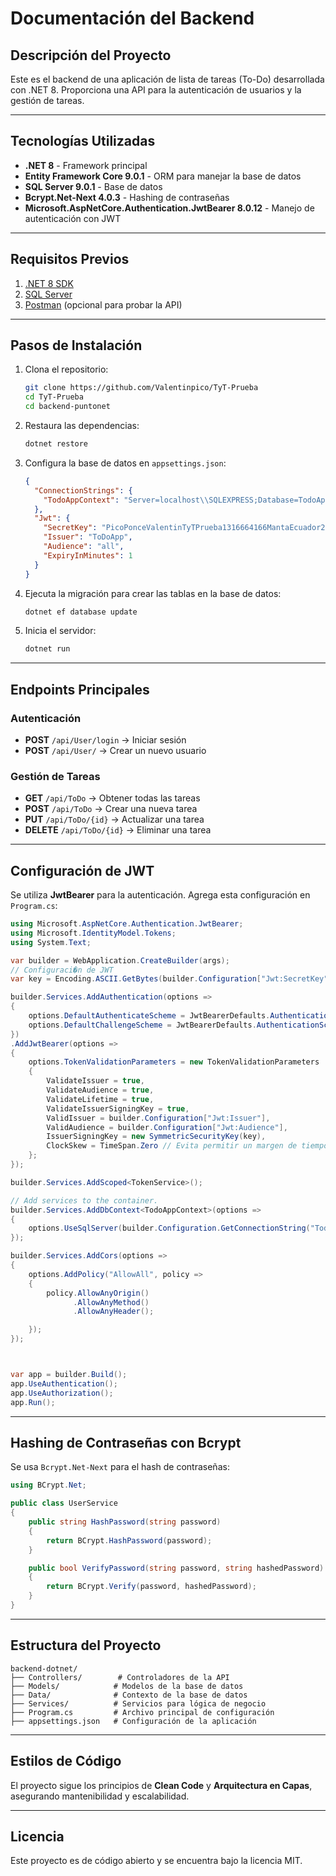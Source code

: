 # Documentación del Backend

## Descripción del Proyecto

Este es el backend de una aplicación de lista de tareas (To-Do) desarrollada con .NET 8. Proporciona una API para la autenticación de usuarios y la gestión de tareas.

---

## Tecnologías Utilizadas

- **.NET 8** - Framework principal
- **Entity Framework Core 9.0.1** - ORM para manejar la base de datos
- **SQL Server 9.0.1** - Base de datos
- **Bcrypt.Net-Next 4.0.3** - Hashing de contraseñas
- **Microsoft.AspNetCore.Authentication.JwtBearer 8.0.12** - Manejo de autenticación con JWT

---

## Requisitos Previos

1. [.NET 8 SDK](https://dotnet.microsoft.com/en-us/download/dotnet/8.0)
2. [SQL Server](https://www.microsoft.com/en-us/sql-server/sql-server-downloads)
3. [Postman](https://www.postman.com/) (opcional para probar la API)

---

## Pasos de Instalación

1. Clona el repositorio:

   ```bash
   git clone https://github.com/Valentinpico/TyT-Prueba
   cd TyT-Prueba
   cd backend-puntonet
   ```

2. Restaura las dependencias:

   ```bash
   dotnet restore
   ```

3. Configura la base de datos en `appsettings.json`:

   ```json
   {
     "ConnectionStrings": {
       "TodoAppContext": "Server=localhost\\SQLEXPRESS;Database=TodoApp;Trusted_Connection=True; Trust Server Certificate=True;"
     },
     "Jwt": {
       "SecretKey": "PicoPonceValentinTyTPrueba1316664166MantaEcuador2025",
       "Issuer": "ToDoApp",
       "Audience": "all",
       "ExpiryInMinutes": 1
     }
   }
   ```

4. Ejecuta la migración para crear las tablas en la base de datos:

   ```bash
   dotnet ef database update
   ```

5. Inicia el servidor:

   ```bash
   dotnet run
   ```

---

## Endpoints Principales

### Autenticación

- **POST** `/api/User/login` → Iniciar sesión
- **POST** `/api/User/` → Crear un nuevo usuario

### Gestión de Tareas

- **GET** `/api/ToDo` → Obtener todas las tareas
- **POST** `/api/ToDo` → Crear una nueva tarea
- **PUT** `/api/ToDo/{id}` → Actualizar una tarea
- **DELETE** `/api/ToDo/{id}` → Eliminar una tarea

---

## Configuración de JWT

Se utiliza **JwtBearer** para la autenticación. Agrega esta configuración en `Program.cs`:

```csharp
using Microsoft.AspNetCore.Authentication.JwtBearer;
using Microsoft.IdentityModel.Tokens;
using System.Text;

var builder = WebApplication.CreateBuilder(args);
// Configuraci�n de JWT
var key = Encoding.ASCII.GetBytes(builder.Configuration["Jwt:SecretKey"]);

builder.Services.AddAuthentication(options =>
{
    options.DefaultAuthenticateScheme = JwtBearerDefaults.AuthenticationScheme;
    options.DefaultChallengeScheme = JwtBearerDefaults.AuthenticationScheme;
})
.AddJwtBearer(options =>
{
    options.TokenValidationParameters = new TokenValidationParameters
    {
        ValidateIssuer = true,
        ValidateAudience = true,
        ValidateLifetime = true,
        ValidateIssuerSigningKey = true,
        ValidIssuer = builder.Configuration["Jwt:Issuer"], 
        ValidAudience = builder.Configuration["Jwt:Audience"], 
        IssuerSigningKey = new SymmetricSecurityKey(key),
        ClockSkew = TimeSpan.Zero // Evita permitir un margen de tiempo extra
    };
});

builder.Services.AddScoped<TokenService>();

// Add services to the container.
builder.Services.AddDbContext<TodoAppContext>(options =>
{
    options.UseSqlServer(builder.Configuration.GetConnectionString("TodoAppContext"));
});

builder.Services.AddCors(options =>
{
    options.AddPolicy("AllowAll", policy =>
    {
        policy.AllowAnyOrigin()  
              .AllowAnyMethod()  
              .AllowAnyHeader(); 

    });
});



var app = builder.Build();
app.UseAuthentication();
app.UseAuthorization();
app.Run();
```

---

## Hashing de Contraseñas con Bcrypt

Se usa `Bcrypt.Net-Next` para el hash de contraseñas:

```csharp
using BCrypt.Net;

public class UserService
{
    public string HashPassword(string password)
    {
        return BCrypt.HashPassword(password);
    }

    public bool VerifyPassword(string password, string hashedPassword)
    {
        return BCrypt.Verify(password, hashedPassword);
    }
}
```

---

## Estructura del Proyecto

```plaintext
backend-dotnet/
├── Controllers/        # Controladores de la API
├── Models/            # Modelos de la base de datos
├── Data/              # Contexto de la base de datos
├── Services/          # Servicios para lógica de negocio
├── Program.cs         # Archivo principal de configuración
├── appsettings.json   # Configuración de la aplicación
```

---

## Estilos de Código

El proyecto sigue los principios de **Clean Code** y **Arquitectura en Capas**, asegurando mantenibilidad y escalabilidad.

---

## Licencia

Este proyecto es de código abierto y se encuentra bajo la licencia MIT.
